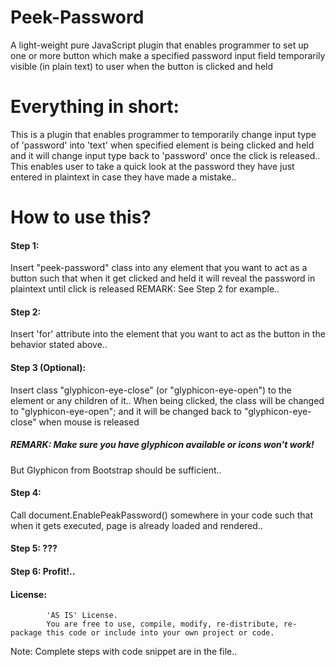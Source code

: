 # Peek-Password
A light-weight pure JavaScript plugin that enables programmer to set up one or more button which make a specified password input field temporarily visible (in plain text) to user when the button is clicked and held

# Everything in short:
This is a plugin that enables programmer to temporarily change 
input type of 'password' into 'text' when specified element is
being clicked and held and it will change input type back to 
'password' once the click is released..
This enables user to take a quick look at the password they have
just entered in plaintext in case they have made a mistake..
			

# How to use this?
#### Step 1:
Insert "peek-password" class into any element that you want
to act as a button such that when it get clicked and held it
will reveal the password in plaintext until click is released
REMARK: See Step 2 for example..

#### Step 2:     
Insert 'for' attribute into the element that you want to act
as the button in the behavior stated above..

#### Step 3 (Optional):
Insert class "glyphicon-eye-close" (or "glyphicon-eye-open")
to the element or any children of it.. When being clicked,
the class will be changed to "glyphicon-eye-open"; and it will
be changed back to "glyphicon-eye-close" when mouse is released

##### REMARK: Make sure you have glyphicon available or icons won't work! 
But Glyphicon from Bootstrap should be sufficient..

#### Step 4:
Call document.EnablePeakPassword() somewhere in your code such
that when it gets executed, page is already loaded and rendered..

#### Step 5:     ???

#### Step 6:     Profit!..

#### License:
            'AS IS' License.
            You are free to use, compile, modify, re-distribute, re-package this code or include into your own project or code.


Note: Complete steps with code snippet are in the file..
